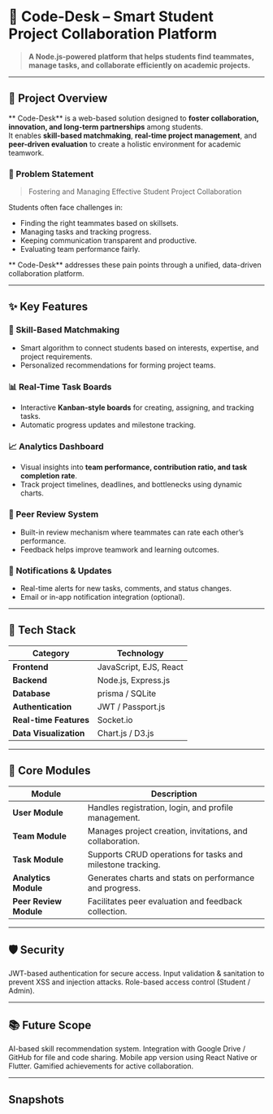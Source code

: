 
# 🚀 Code-Desk – Smart Student Project Collaboration Platform

> **A Node.js-powered platform that helps students find teammates, manage tasks, and collaborate efficiently on academic projects.**

---

## 🌟 Project Overview

** Code-Desk** is a web-based solution designed to **foster collaboration, innovation, and long-term partnerships** among students.  
It enables **skill-based matchmaking**, **real-time project management**, and **peer-driven evaluation** to create a holistic environment for academic teamwork.

### 🎯 Problem Statement
> Fostering and Managing Effective Student Project Collaboration

Students often face challenges in:
- Finding the right teammates based on skillsets.
- Managing tasks and tracking progress.
- Keeping communication transparent and productive.
- Evaluating team performance fairly.

** Code-Desk** addresses these pain points through a unified, data-driven collaboration platform.

---

## ✨ Key Features

### 🧠 Skill-Based Matchmaking
- Smart algorithm to connect students based on interests, expertise, and project requirements.
- Personalized recommendations for forming project teams.

### 📊 Real-Time Task Boards
- Interactive **Kanban-style boards** for creating, assigning, and tracking tasks.
- Automatic progress updates and milestone tracking.

### 📈 Analytics Dashboard
- Visual insights into **team performance, contribution ratio, and task completion rate**.
- Track project timelines, deadlines, and bottlenecks using dynamic charts.

### 💬 Peer Review System
- Built-in review mechanism where teammates can rate each other’s performance.
- Feedback helps improve teamwork and learning outcomes.

### 🔔 Notifications & Updates
- Real-time alerts for new tasks, comments, and status changes.
- Email or in-app notification integration (optional).

---

## 🧩 Tech Stack

| Category | Technology |
|-----------|-------------|
| **Frontend** | JavaScript, EJS, React  |
| **Backend** | Node.js, Express.js |
| **Database** | prisma / SQLite |
| **Authentication** | JWT / Passport.js |
| **Real-time Features** | Socket.io |
| **Data Visualization** | Chart.js / D3.js |


---

## 🧮 Core Modules
| Module                 | Description                                                |
| ---------------------- | ---------------------------------------------------------- |
| **User Module**        | Handles registration, login, and profile management.       |
| **Team Module**        | Manages project creation, invitations, and collaboration.  |
| **Task Module**        | Supports CRUD operations for tasks and milestone tracking. |
| **Analytics Module**   | Generates charts and stats on performance and progress.    |
| **Peer Review Module** | Facilitates peer evaluation and feedback collection.       |

---


## 🛡️ Security

JWT-based authentication for secure access.
Input validation & sanitation to prevent XSS and injection attacks.
Role-based access control (Student / Admin).

---


## 📚 Future Scope
AI-based skill recommendation system.
Integration with Google Drive / GitHub for file and code sharing.
Mobile app version using React Native or Flutter.
Gamified achievements for active collaboration.


---

## Snapshots

